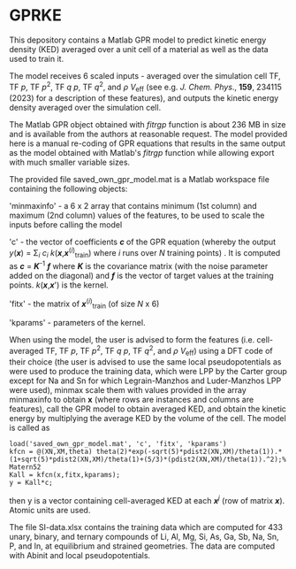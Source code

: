 # GPRKE
This depository contains a Matlab GPR model to predict kinetic energy density (KED) averaged over a unit cell of a material as well as the data used to train it.

The model receives 6 scaled inputs - averaged over the simulation cell TF, TF _p_, TF _p_<sup>2</sup>, TF _q p_, TF _q_<sup>2</sup>, and _ρ V_<sub>eff</sub> (see e.g. *J. Chem. Phys*., **159**, 234115 (2023) for a description of these features), and outputs the kinetic energy density averaged over the simulation cell. 

The Matlab GPR object obtained with *fitrgp* function is about 236 MB in size and is available from the authors at reasonable request.
The model provided here is a manual re-coding of GPR equations that results in the same output as the model obtained with Matlab's *fitrgp* function while allowing export with much smaller variable sizes.

The provided file saved_own_gpr_model.mat is a Matlab workspace file containing the following objects: 

'minmaxinfo' - a 6 x 2 array that contains minimum (1st column) and maximum (2nd column) values of the features, to be used to scale the inputs before calling the model 

'c' - the vector of coefficients **_c_** of the GPR equation (whereby the output _y_(**_x_**) = Σ<sub>_i_</sub> _c_<sub>_i_</sub> _k_(**_x_**,**_x_**<sup>(_i_)</sup><sub>train</sub>) where _i_ runs over _N_ training points) . It is computed as **_c_** = **_K_**<sup>-1</sup> **_f_** where **_K_** is the covariance matrix (with the noise parameter added on the diagonal) and **_f_** is the vector of target values at the training points. _k_(**_x_**,**_x_**') is the kernel.

'fitx' - the matrix of **_x_**<sup>(_i_)</sup><sub>train</sub> (of size _N_ x 6)

'kparams' - parameters of the kernel.

When using the model, the user is advised to form the features (i.e. cell-averaged TF, TF _p_, TF _p_<sup>2</sup>, TF _q p_, TF _q_<sup>2</sup>, and _ρ V_<sub>eff</sub>) using a DFT code of their choice (the user is advised to use the same local pseudopotentials as were used to produce the training data, which were LPP by the Carter group except for Na and Sn for which Legrain-Manzhos and Luder-Manzhos LPP were used), minmax scale them with values provided in the array minmaxinfo to obtain **x** (where rows are instances and columns are features), call the GPR model to obtain averaged KED, and obtain the kinetic energy by multiplying the average KED by the volume of the cell. The model is called as 

    load('saved_own_gpr_model.mat', 'c', 'fitx', 'kparams')
    kfcn = @(XN,XM,theta) theta(2)*exp(-sqrt(5)*pdist2(XN,XM)/theta(1)).*(1+sqrt(5)*pdist2(XN,XM)/theta(1)+(5/3)*(pdist2(XN,XM)/theta(1)).^2);% Matern52
    Kall = kfcn(x,fitx,kparams); 
    y = Kall*c; 

then y is a vector containing cell-averaged KED at each **_x_**<sup>_j_</sup> (row of matrix **_x_**). Atomic units are used.

The file SI-data.xlsx contains the training data which are computed for 433 unary, binary, and ternary compounds of Li, Al, Mg, Si, As, Ga, Sb, Na, Sn, P, and In, at equilibrium and strained geometries. The data are computed with Abinit and local pseudopotentials. 
